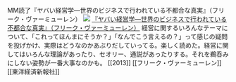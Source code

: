 MM読了『ヤバい経営学—世界のビジネスで行われている不都合な真実』（フリーク・ヴァーミューレン）
[![](https://images-fe.ssl-images-amazon.com/images/I/51GMjDA-T-L._SL160_.jpg)](http://www.amazon.co.jp/exec/obidos/ASIN/B00CAKRZNS/choiyaki81-22/ref=nosim)
[『ヤバい経営学—世界のビジネスで行われている不都合な真実』（フリーク・ヴァーミューレン）](http://www.amazon.co.jp/exec/obidos/ASIN/B00CAKRZNS/choiyaki81-22/ref=nosim)
経営に関するいろんなテーマについて、「これってほんまにそうか？」「なんでこう言えるの？」って感じの疑問を投げかけ、実際はどうなのかあぶりだしていってる。楽しく読めた。経営に関してはいろんな理論があったり、セオリー、通説があったりする。それを鵜呑みにしない姿勢が一番大事なのかも。
[[2013]] [[フリーク・ヴァーミューレン]] [[東洋経済新報社]]
